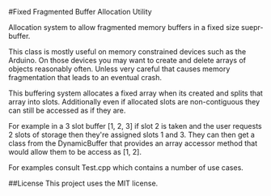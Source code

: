 #Fixed Fragmented Buffer Allocation Utility

Allocation system to allow fragmented memory buffers in a fixed size suepr-buffer.


This class is mostly useful on memory constrained devices such as the Arduino.
On those devices you may want to create and delete arrays of objects reasonably often.
Unless very careful that causes memory fragmentation that leads to an eventual crash.


This buffering system allocates a fixed array when its created and splits that array into slots.
Additionally even if allocated slots are non-contiguous they can still be accessed as if they are.


For example in a 3 slot buffer [1, 2, 3] if slot 2 is taken and the user requests 2 slots of storage
then they're assigned slots 1 and 3. They can then get a class from the DynamicBuffer that provides
an array accessor method that would allow them to be access as [1, 2].


For examples consult Test.cpp which contains a number of use cases.


##License
This project uses the MIT license.
